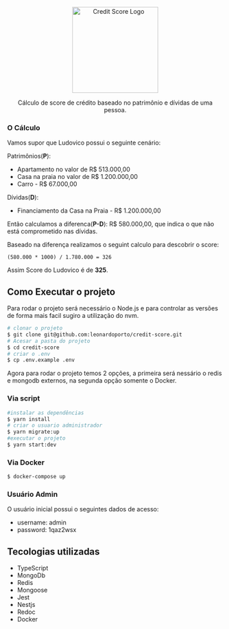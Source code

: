 <p align="center">
  <img src="https://thumbs.dreamstime.com/b/credit-score-gauge-rating-meter-vector-icon-flat-style-isolated-white-background-107738613.jpg" width="200" alt="Credit Score Logo" />
</p>

<p align="center">Cálculo de score de crédito baseado no patrimônio e dívidas de uma pessoa.</p>

### O Cálculo

Vamos supor que Ludovico possui o seguinte cenário:

Patrimônios(**P**):
- Apartamento no valor de R$ 513.000,00
- Casa na praia no valor de R$ 1.200.000,00
- Carro - R$ 67.000,00

Dívidas(**D**):
- Financiamento da Casa na Praia - R$ 1.200.000,00

Então calculamos a diferenca(**P-D**): R$ 580.000,00, que indica o que não está comprometido nas dívidas.

Baseado na diferença realizamos o seguint calculo para descobrir o score:
```
(580.000 * 1000) / 1.780.000 = 326
```

Assim Score do Ludovico é de **325**. 

## Como Executar o projeto

Para rodar o projeto será necessário o Node.js e para controlar as versões de forma mais facil sugiro a utilização do nvm.

```bash
# clonar o projeto
$ git clone git@github.com:leonardoporto/credit-score.git
# Acesar a pasta do projeto
$ cd credit-score
# criar o .env
$ cp .env.example .env
```
Agora para rodar o projeto temos 2 opções, a primeira será nessário o redis e mongodb externos, na segunda opção somente o Docker.
### Via script

```bash
#instalar as dependências
$ yarn install
# criar o usuario administrador
$ yarn migrate:up
#executar o projeto
$ yarn start:dev

```

### Via Docker
```bash
$ docker-compose up
```

### Usuário Admin
O usuário inicial possui o seguintes dados de acesso:
- username: admin
- password: 1qaz2wsx

## Tecologias utilizadas
- TypeScript
- MongoDb
- Redis
- Mongoose
- Jest
- Nestjs
- Redoc
- Docker
